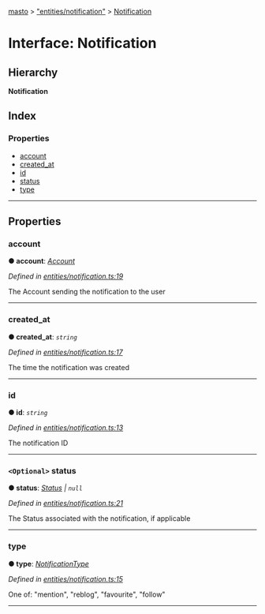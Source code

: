 [masto](../README.md) > ["entities/notification"](../modules/_entities_notification_.md) > [Notification](../interfaces/_entities_notification_.notification.md)

# Interface: Notification

## Hierarchy

**Notification**

## Index

### Properties

* [account](_entities_notification_.notification.md#account)
* [created_at](_entities_notification_.notification.md#created_at)
* [id](_entities_notification_.notification.md#id)
* [status](_entities_notification_.notification.md#status)
* [type](_entities_notification_.notification.md#type)

---

## Properties

<a id="account"></a>

###  account

**● account**: *[Account](_entities_account_.account.md)*

*Defined in [entities/notification.ts:19](https://github.com/neet/masto.js/blob/cdad6ed/src/entities/notification.ts#L19)*

The Account sending the notification to the user

___
<a id="created_at"></a>

###  created_at

**● created_at**: *`string`*

*Defined in [entities/notification.ts:17](https://github.com/neet/masto.js/blob/cdad6ed/src/entities/notification.ts#L17)*

The time the notification was created

___
<a id="id"></a>

###  id

**● id**: *`string`*

*Defined in [entities/notification.ts:13](https://github.com/neet/masto.js/blob/cdad6ed/src/entities/notification.ts#L13)*

The notification ID

___
<a id="status"></a>

### `<Optional>` status

**● status**: *[Status](_entities_status_.status.md) \| `null`*

*Defined in [entities/notification.ts:21](https://github.com/neet/masto.js/blob/cdad6ed/src/entities/notification.ts#L21)*

The Status associated with the notification, if applicable

___
<a id="type"></a>

###  type

**● type**: *[NotificationType](../modules/_entities_notification_.md#notificationtype)*

*Defined in [entities/notification.ts:15](https://github.com/neet/masto.js/blob/cdad6ed/src/entities/notification.ts#L15)*

One of: "mention", "reblog", "favourite", "follow"

___

